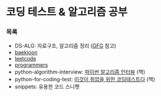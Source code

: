 # 코딩 테스트 & 알고리즘 공부

### 목록

- DS-ALG: 자료구조, 알고리즘 정리 ([GFG](https://www.geeksforgeeks.org/) 참고)
- [baekjoon](https://www.acmicpc.net/)
- [leetcode](https://leetcode.com/)
- [programmers](https://programmers.co.kr/)
- python-algorithm-interview: [파이썬 알고리즘 인터뷰](http://www.kyobobook.co.kr/product/detailViewKor.laf?mallGb=KOR&ejkGb=KOR&barcode=9791189909178) (책)
- python-for-coding-test: [이것이 취업을 위한 코딩테스트다](http://www.kyobobook.co.kr/product/detailViewKor.laf?barcode=9791162243077&gclid=Cj0KCQjw_viWBhD8ARIsAH1mCd6CmNwqgV84ohJw2qBYnyWIayDz5kueYoxJ3V_xDW8303vOmCgmMyMaAhbQEALw_wcB) (책)
- snippets: 유용한 코드 스니펫
